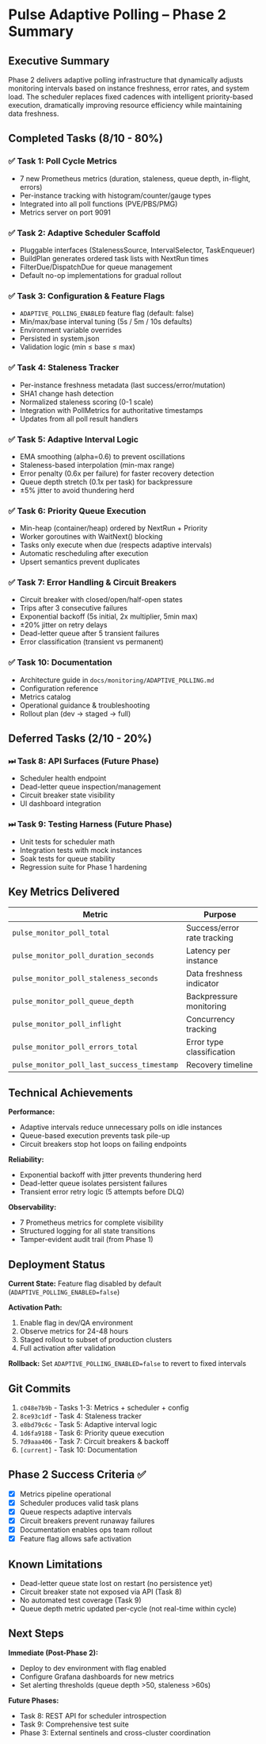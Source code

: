# Pulse Adaptive Polling – Phase 2 Summary

## Executive Summary
Phase 2 delivers adaptive polling infrastructure that dynamically adjusts monitoring intervals based on instance freshness, error rates, and system load. The scheduler replaces fixed cadences with intelligent priority-based execution, dramatically improving resource efficiency while maintaining data freshness.

## Completed Tasks (8/10 - 80%)

### ✅ Task 1: Poll Cycle Metrics
- 7 new Prometheus metrics (duration, staleness, queue depth, in-flight, errors)
- Per-instance tracking with histogram/counter/gauge types
- Integrated into all poll functions (PVE/PBS/PMG)
- Metrics server on port 9091

### ✅ Task 2: Adaptive Scheduler Scaffold
- Pluggable interfaces (StalenessSource, IntervalSelector, TaskEnqueuer)
- BuildPlan generates ordered task lists with NextRun times
- FilterDue/DispatchDue for queue management
- Default no-op implementations for gradual rollout

### ✅ Task 3: Configuration & Feature Flags
- `ADAPTIVE_POLLING_ENABLED` feature flag (default: false)
- Min/max/base interval tuning (5s / 5m / 10s defaults)
- Environment variable overrides
- Persisted in system.json
- Validation logic (min ≤ base ≤ max)

### ✅ Task 4: Staleness Tracker
- Per-instance freshness metadata (last success/error/mutation)
- SHA1 change hash detection
- Normalized staleness scoring (0-1 scale)
- Integration with PollMetrics for authoritative timestamps
- Updates from all poll result handlers

### ✅ Task 5: Adaptive Interval Logic
- EMA smoothing (alpha=0.6) to prevent oscillations
- Staleness-based interpolation (min-max range)
- Error penalty (0.6x per failure) for faster recovery detection
- Queue depth stretch (0.1x per task) for backpressure
- ±5% jitter to avoid thundering herd

### ✅ Task 6: Priority Queue Execution
- Min-heap (container/heap) ordered by NextRun + Priority
- Worker goroutines with WaitNext() blocking
- Tasks only execute when due (respects adaptive intervals)
- Automatic rescheduling after execution
- Upsert semantics prevent duplicates

### ✅ Task 7: Error Handling & Circuit Breakers
- Circuit breaker with closed/open/half-open states
- Trips after 3 consecutive failures
- Exponential backoff (5s initial, 2x multiplier, 5min max)
- ±20% jitter on retry delays
- Dead-letter queue after 5 transient failures
- Error classification (transient vs permanent)

### ✅ Task 10: Documentation
- Architecture guide in `docs/monitoring/ADAPTIVE_POLLING.md`
- Configuration reference
- Metrics catalog
- Operational guidance & troubleshooting
- Rollout plan (dev → staged → full)

## Deferred Tasks (2/10 - 20%)

### ⏭ Task 8: API Surfaces (Future Phase)
- Scheduler health endpoint
- Dead-letter queue inspection/management
- Circuit breaker state visibility
- UI dashboard integration

### ⏭ Task 9: Testing Harness (Future Phase)
- Unit tests for scheduler math
- Integration tests with mock instances
- Soak tests for queue stability
- Regression suite for Phase 1 hardening

## Key Metrics Delivered

| Metric | Purpose |
|--------|---------|
| `pulse_monitor_poll_total` | Success/error rate tracking |
| `pulse_monitor_poll_duration_seconds` | Latency per instance |
| `pulse_monitor_poll_staleness_seconds` | Data freshness indicator |
| `pulse_monitor_poll_queue_depth` | Backpressure monitoring |
| `pulse_monitor_poll_inflight` | Concurrency tracking |
| `pulse_monitor_poll_errors_total` | Error type classification |
| `pulse_monitor_poll_last_success_timestamp` | Recovery timeline |

## Technical Achievements

**Performance:**
- Adaptive intervals reduce unnecessary polls on idle instances
- Queue-based execution prevents task pile-up
- Circuit breakers stop hot loops on failing endpoints

**Reliability:**
- Exponential backoff with jitter prevents thundering herd
- Dead-letter queue isolates persistent failures
- Transient error retry logic (5 attempts before DLQ)

**Observability:**
- 7 Prometheus metrics for complete visibility
- Structured logging for all state transitions
- Tamper-evident audit trail (from Phase 1)

## Deployment Status

**Current State:** Feature flag disabled by default (`ADAPTIVE_POLLING_ENABLED=false`)

**Activation Path:**
1. Enable flag in dev/QA environment
2. Observe metrics for 24-48 hours
3. Staged rollout to subset of production clusters
4. Full activation after validation

**Rollback:** Set `ADAPTIVE_POLLING_ENABLED=false` to revert to fixed intervals

## Git Commits

1. `c048e7b9b` - Tasks 1-3: Metrics + scheduler + config
2. `8ce93c1df` - Task 4: Staleness tracker
3. `e8bd79c6c` - Task 5: Adaptive interval logic
4. `1d6fa9188` - Task 6: Priority queue execution
5. `7d9aaa406` - Task 7: Circuit breakers & backoff
6. `[current]` - Task 10: Documentation

## Phase 2 Success Criteria ✅

- [x] Metrics pipeline operational
- [x] Scheduler produces valid task plans
- [x] Queue respects adaptive intervals
- [x] Circuit breakers prevent runaway failures
- [x] Documentation enables ops team rollout
- [x] Feature flag allows safe activation

## Known Limitations

- Dead-letter queue state lost on restart (no persistence yet)
- Circuit breaker state not exposed via API (Task 8)
- No automated test coverage (Task 9)
- Queue depth metric updated per-cycle (not real-time within cycle)

## Next Steps

**Immediate (Post-Phase 2):**
- Deploy to dev environment with flag enabled
- Configure Grafana dashboards for new metrics
- Set alerting thresholds (queue depth >50, staleness >60s)

**Future Phases:**
- Task 8: REST API for scheduler introspection
- Task 9: Comprehensive test suite
- Phase 3: External sentinels and cross-cluster coordination

